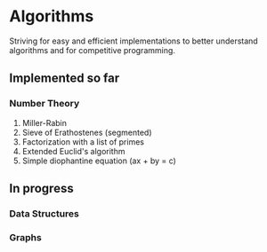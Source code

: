 # Algorithms

Striving for easy and efficient implementations to better understand
algorithms and for competitive programming.

## Implemented so far

### Number Theory

1. Miller-Rabin
2. Sieve of Erathostenes (segmented)
3. Factorization with a list of primes
4. Extended Euclid's algorithm
5. Simple diophantine equation (ax + by = c)


## In progress

### Data Structures

### Graphs
